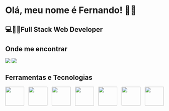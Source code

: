 <h1>Olá, meu nome é Fernando! 🙋‍♂️</h1>
<h2>💻👨‍💻Full Stack Web Developer</h2>

<a></a>

## Onde me encontrar

<div>
<a href="https://www.linkedin.com/in/csfernandohbk" target="_blank"><img src="https://img.shields.io/badge/-LinkedIn-%230077B5?style=for-the-badge&logo=linkedin&logoColor=white" target="_blank"></a>   
<a href="https://instagram.com/devemforma" target="_blank"><img src="https://img.shields.io/badge/-Instagram-%23E4405F?style=for-the-badge&logo=instagram&logoColor=white" target="_blank"></a>

</div>

## Ferramentas e Tecnologias

<div style="display: flex; justify-content: space-between">
    <img src="https://cdn.jsdelivr.net/gh/devicons/devicon/icons/javascript/javascript-original.svg" width="60" height="60"/>
    <img src="https://cdn.jsdelivr.net/gh/devicons/devicon/icons/typescript/typescript-original.svg" width="60" height="60"/>
    <img src="https://cdn.jsdelivr.net/gh/devicons/devicon/icons/react/react-original-wordmark.svg" width="60" height="60"/>
    <img src="https://cdn.jsdelivr.net/gh/devicons/devicon/icons/nodejs/nodejs-original-wordmark.svg" width="60" height="60"/>
    <img src="https://cdn.jsdelivr.net/gh/devicons/devicon/icons/mongodb/mongodb-original-wordmark.svg" width="60" height="60"/>
    <img src="https://cdn.jsdelivr.net/gh/devicons/devicon/icons/postgresql/postgresql-plain-wordmark.svg" width="60" height="60"/>
    <img src="https://cdn.jsdelivr.net/gh/devicons/devicon/icons/jest/jest-plain.svg" width="60" height="60"/>
</div>          


<!--
**CSFernandoHBK/csfernandohbk** is a ✨ _special_ ✨ repository because its `README.md` (this file) appears on your GitHub profile.

Here are some ideas to get you started:

- 🔭 I’m currently working on ...
- 🌱 I’m currently learning ...
- 👯 I’m looking to collaborate on ...
- 🤔 I’m looking for help with ...
- 💬 Ask me about ...
- 📫 How to reach me: ...
- 😄 Pronouns: ...
- ⚡ Fun fact: ...
-->
